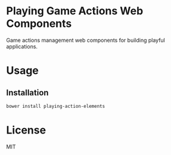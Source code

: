 Playing Game Actions Web Components
===================================

Game actions management web components for building playful applications.

# Usage

## Installation

```bash
bower install playing-action-elements
```

# License

MIT